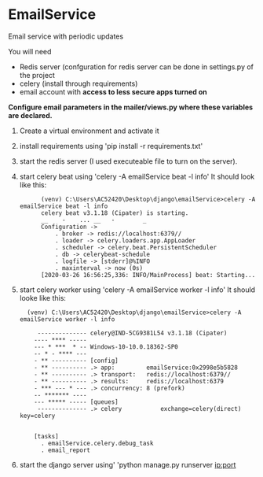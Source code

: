 # EmailService
Email service with periodic updates

You will need
 - Redis server (confguration for redis server can be done in settings.py of the project
 - celery (install through requirements)
 - email account with **access to less secure apps turned on**
 
 **Configure email parameters in the mailer/views.py where these variables are declared.**
 
 1) Create a virtual environment and activate it
 2) install requirements using 'pip install -r requirements.txt'
 3) start the redis server (I used executeable file to turn on the server).
 4) start celery beat using 'celery -A emailService beat -l info'
      It should look like this:
      
      
              (venv) C:\Users\AC52420\Desktop\django\emailService>celery -A emailService beat -l info
              celery beat v3.1.18 (Cipater) is starting.
              __    -    ... __   -        _
              Configuration ->
                  . broker -> redis://localhost:6379//
                  . loader -> celery.loaders.app.AppLoader
                  . scheduler -> celery.beat.PersistentScheduler
                  . db -> celerybeat-schedule
                  . logfile -> [stderr]@%INFO
                  . maxinterval -> now (0s)
              [2020-03-26 16:56:25,336: INFO/MainProcess] beat: Starting...

 5) start celery worker using 'celery -A emailService worker -l info'
      It should looke like this:
      
          (venv) C:\Users\AC52420\Desktop\django\emailService>celery -A emailService worker -l info

             -------------- celery@IND-5CG9381L54 v3.1.18 (Cipater)
            ---- **** -----
            --- * ***  * -- Windows-10-10.0.18362-SP0
            -- * - **** ---
            - ** ---------- [config]
            - ** ---------- .> app:         emailService:0x2998e5b5828
            - ** ---------- .> transport:   redis://localhost:6379//
            - ** ---------- .> results:     redis://localhost:6379
            - *** --- * --- .> concurrency: 8 (prefork)
            -- ******* ----
            --- ***** ----- [queues]
             -------------- .> celery           exchange=celery(direct) key=celery


            [tasks]
              . emailService.celery.debug_task
              . email_report
              
6) start the django server using' 'python manage.py runserver <ip:port>
